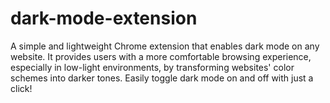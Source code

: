 # dark-mode-extension
A simple and lightweight Chrome extension that enables dark mode on any website. It provides users with a more comfortable browsing experience, especially in low-light environments, by transforming websites' color schemes into darker tones. Easily toggle dark mode on and off with just a click!
